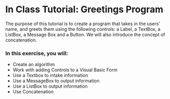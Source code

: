 <h1>In Class Tutorial:  Greetings Program</h1>
<p>The purpose of this tutorial is to create a program that takes in the users' name, and greets them using the following controls:  a Label, a TextBox, a ListBox, a Message Box and a Button.  We will also introduce the concept of concatenation.</p>


<h3>In this exercise, you will:</h3>
<ul>
    <li>Create an algorithm</li>
    <li>Work with adding Controls to a Visual Basic Form</li>
    <li>Use a Textbox to intake information</li>
    <li>Use a MessageBox to output information</li>
    <li>Use a ListBox to output information</li>
    <li>Use Concatenation</li>
</ul>

